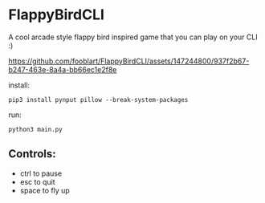 # FlappyBirdCLI
A cool arcade style flappy bird inspired game that you can play on your CLI :)

https://github.com/fooblart/FlappyBirdCLI/assets/147244800/937f2b67-b247-463e-8a4a-bb66ec1e2f8e


install:
```console
pip3 install pynput pillow --break-system-packages
```
run:
```console
python3 main.py
```

## Controls:

- ctrl to pause
- esc to quit
- space to fly up
